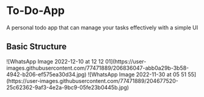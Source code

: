 # To-Do-App
A personal todo app that can manage your tasks effectively with a simple UI 

<h2>Basic Structure</h2>
![WhatsApp Image 2022-12-10 at 12 12 01](https://user-images.githubusercontent.com/77471889/206836047-abb0a29b-3b58-4942-b206-ef575ea30d34.jpg)
![WhatsApp Image 2022-11-30 at 05 51 55](https://user-images.githubusercontent.com/77471889/204677520-25c62362-9af3-4e2a-9bc9-05fe23b0445b.jpg)
